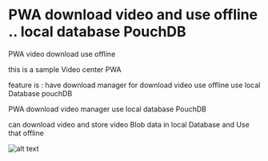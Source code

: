 # PWA download video and use offline .. local database PouchDB
PWA video download use offline 

this is a sample Video center PWA 

feature is :
have download manager for download video 
use offline use local Database pouchDB 

PWA download video manager use local database PouchDB

can download video and store video Blob data in local Database and Use that offline

![alt text](https://github.com/mohammadnazari110/pwa_offline_video_download/blob/master/screenShot/1.png)
